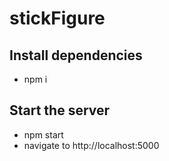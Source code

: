 # stickFigure

## Install dependencies
* npm i

## Start the server
* npm start
* navigate to http://localhost:5000
